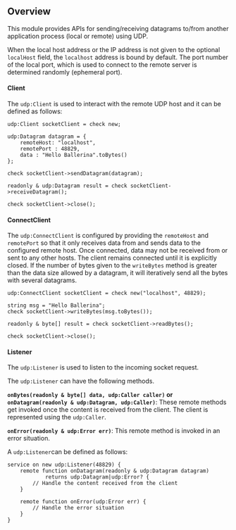 ## Overview

This module provides APIs for sending/receiving datagrams to/from another application process (local or remote) using UDP.

When the local host address or the IP address is not given to the optional `localHost` field, the `localhost` address is bound by default.
The port number of the local port, which is used to connect to the remote server is determined randomly (ephemeral port).

#### Client
The `udp:Client` is used to interact with the remote UDP host and it can be defined as follows:

```ballerina
udp:Client socketClient = check new;

udp:Datagram datagram = {
    remoteHost: "localhost",
    remotePort : 48829,
    data : "Hello Ballerina".toBytes()
};

check socketClient->sendDatagram(datagram);

readonly & udp:Datagram result = check socketClient->receiveDatagram();

check socketClient->close();
```

#### ConnectClient
The `udp:ConnectClient` is configured by providing the `remoteHost` and `remotePort` so that it only receives data from and sends data to the configured remote host. Once connected, data may not be received from or sent to any other hosts. The client remains connected until it is explicitly closed.
If the number of bytes given to the `writeBytes` method is greater than the data size allowed by a datagram, it will iteratively send all the bytes with several datagrams.

```ballerina
udp:ConnectClient socketClient = check new("localhost", 48829);

string msg = "Hello Ballerina";
check socketClient->writeBytes(msg.toBytes());

readonly & byte[] result = check socketClient->readBytes();

check socketClient->close();
```

#### Listener
The `udp:Listener` is used to listen to the incoming socket request.<br/>

The `udp:Listener` can have the following methods.

**`onBytes(readonly & byte[] data, udp:Caller caller)` or `onDatagram(readonly & udp:Datagram, udp:Caller)`**: These remote methods get invoked once the content is received from the client. The client is represented using the `udp:Caller`.

**`onError(readonly & udp:Error err)`**: This remote method is invoked in an error situation.

A `udp:Listener`can be defined as follows:

```ballerina
service on new udp:Listener(48829) {
    remote function onDatagram(readonly & udp:Datagram datagram)
            returns udp:Datagram|udp:Error? {
        // Handle the content received from the client
    }

    remote function onError(udp:Error err) {
        // Handle the error situation
    }
}
```

